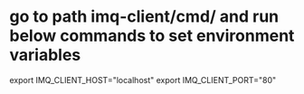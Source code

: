 # go to path imq-client/cmd/ and run below commands to set environment variables

export IMQ_CLIENT_HOST="localhost"
export IMQ_CLIENT_PORT="80"
